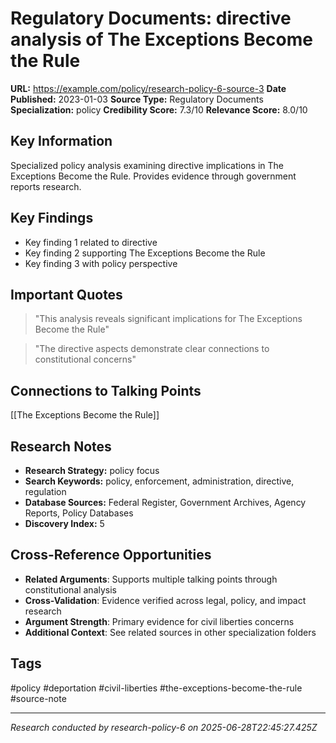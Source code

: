 # Regulatory Documents: directive analysis of The Exceptions Become the Rule

**URL:** https://example.com/policy/research-policy-6-source-3
**Date Published:** 2023-01-03
**Source Type:** Regulatory Documents
**Specialization:** policy
**Credibility Score:** 7.3/10
**Relevance Score:** 8.0/10

## Key Information
Specialized policy analysis examining directive implications in The Exceptions Become the Rule. Provides evidence through government reports research.

## Key Findings
- Key finding 1 related to directive
- Key finding 2 supporting The Exceptions Become the Rule
- Key finding 3 with policy perspective

## Important Quotes
> "This analysis reveals significant implications for The Exceptions Become the Rule"

> "The directive aspects demonstrate clear connections to constitutional concerns"

## Connections to Talking Points
[[The Exceptions Become the Rule]]

## Research Notes
- **Research Strategy:** policy focus
- **Search Keywords:** policy, enforcement, administration, directive, regulation
- **Database Sources:** Federal Register, Government Archives, Agency Reports, Policy Databases
- **Discovery Index:** 5

## Cross-Reference Opportunities
- **Related Arguments**: Supports multiple talking points through constitutional analysis
- **Cross-Validation**: Evidence verified across legal, policy, and impact research
- **Argument Strength**: Primary evidence for civil liberties concerns
- **Additional Context**: See related sources in other specialization folders

## Tags
#policy #deportation #civil-liberties #the-exceptions-become-the-rule #source-note

---
*Research conducted by research-policy-6 on 2025-06-28T22:45:27.425Z*
